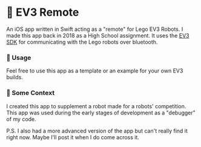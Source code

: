 # 🤖 EV3 Remote
An iOS app written in Swift acting as a "remote" for Lego EV3 Robots. I made this app back in 2018 as a High School assignment. It uses the [EV3 SDK](https://github.com/andiikaa/ev3ios.git) for communicating with the Lego robots over bluetooth.

### 🔨 Usage
Feel free to use this app as a template or an example for your own EV3 builds.

### 📜 Some Context
I created this app to supplement a robot made for a robots' competition. This app was used during the early stages of development as a "debugger" of my code.


P.S. I also had a more advanced version of the app but can't really find it right now. Maybe I'll post it when I do come across it.

